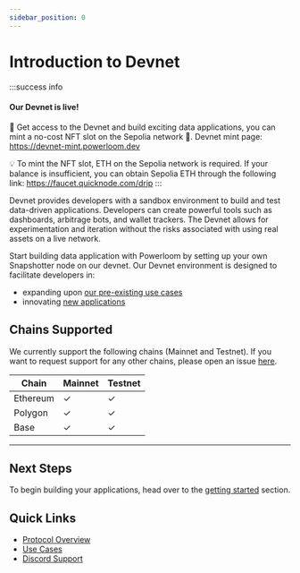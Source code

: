 ```yaml
---
sidebar_position: 0
---
```


# Introduction to Devnet


:::success info
#### Our Devnet is live!
🚀 Get access to the Devnet and build exciting data applications, you can mint a no-cost NFT slot on the Sepolia network 🌟. Devnet mint page: https://devnet-mint.powerloom.dev

💡 To mint the NFT slot, ETH on the Sepolia network is required. If your balance is insufficient, you can obtain Sepolia ETH through the following link: https://faucet.quicknode.com/drip
:::

Devnet provides developers with a sandbox environment to build and test data-driven applications. Developers can create powerful tools such as dashboards, arbitrage bots, and wallet trackers. The Devnet allows for experimentation and iteration without the risks associated with using real assets on a live network.

Start building data application with Powerloom by setting up your own Snapshotter node on our devnet.
Our Devnet environment is designed to facilitate developers in:
- expanding upon [our pre-existing use cases](../use-cases/existing-implementations/)
- innovating [new applications](../use-cases/building-new-usecase/)

## Chains Supported

We currently support the following chains (Mainnet and Testnet). If you want to request support for any other chains, please open an issue [here](https://github.com/PowerLoom/deploy/issues). 

| Chain    | Mainnet | Testnet |
|----------|---------|---------|
| Ethereum | ✓       | ✓       |
| Polygon  | ✓       | ✓       |
| Base     | ✓       | ✓       |

---

## Next Steps
To begin building your applications, head over to the [getting started](./getting-started.md) section.


## Quick Links
- [Protocol Overview](../../Protocol/)
- [Use Cases](../use-cases/)
- [Discord Support](https://discord.com/invite/powerloom)